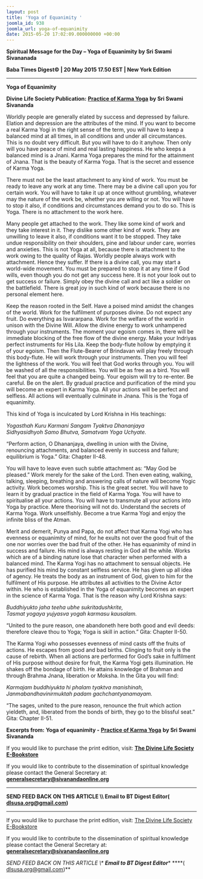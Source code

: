 ```yaml
---
layout: post
title: 'Yoga of Equanimity '
joomla_id: 938
joomla_url: yoga-of-equanimity
date: 2015-05-20 17:02:09.000000000 +00:00
---
```

  

















































**Spiritual Message for the Day – Yoga of Equanimity by Sri Swami Sivananada**

**Baba Times Digest© | 20 May 2015 17.50 EST | New York Edition**

* * *

**Yoga of Equanimity**

**Divine Life Society Publication:** [**Practice of Karma Yoga**](http://www.dlshq.org/download/practicekarma.htm#_VPID_17) **by Sri Swami Sivananda**

Worldly people are generally elated by success and depressed by failure. Elation and depression are the attributes of the mind. If you want to become a real Karma Yogi in the right sense of the term, you will have to keep a balanced mind at all times, in all conditions and under all circumstances. This is no doubt very difficult. But you will have to do it anyhow. Then only will you have peace of mind and real lasting happiness. He who keeps a balanced mind is a Jnani. Karma Yoga prepares the mind for the attainment of Jnana. That is the beauty of Karma Yoga. That is the secret and essence of Karma Yoga.

There must not be the least attachment to any kind of work. You must be ready to leave any work at any time. There may be a divine call upon you for certain work. You will have to take it up at once without grumbling, whatever may the nature of the work be, whether you are willing or not. You will have to stop it also, if conditions and circumstances demand you to do so. This is Yoga. There is no attachment to the work here.

Many people get attached to the work. They like some kind of work and they take interest in it. They dislike some other kind of work. They are unwilling to leave it also, if conditions want it to be stopped. They take undue responsibility on their shoulders, pine and labour under care, worries and anxieties. This is not Yoga at all, because there is attachment to the work owing to the quality of Rajas. Worldly people always work with attachment. Hence they suffer. If there is a divine call, you may start a world-wide movement. You must be prepared to stop it at any time if God wills, even though you do not get any success here. It is not your look out to get success or failure. Simply obey the divine call and act like a soldier on the battlefield. There is great joy in such kind of work because there is no personal element here.

Keep the reason rooted in the Self. Have a poised mind amidst the changes of the world. Work for the fulfilment of purposes divine. Do not expect any fruit. Do everything as Isvararpana. Work for the welfare of the world in unison with the Divine Will. Allow the divine energy to work unhampered through your instruments. The moment your egoism comes in, there will be immediate blocking of the free flow of the divine energy. Make your Indriyas perfect instruments for His Lila. Keep the body-flute hollow by emptying it of your egoism. Then the Flute-Bearer of Brindavan will play freely through this body-flute. He will work through your instruments. Then you will feel the lightness of the work. You will feel that God works through you. You will be washed of all the responsibilities. You will be as free as a bird. You will feel that you are quite a changed being. Your egoism will try to re-enter. Be careful. Be on the alert. By gradual practice and purification of the mind you will become an expert in Karma Yoga. All your actions will be perfect and selfless. All actions will eventually culminate in Jnana. This is the Yoga of equanimity.

This kind of Yoga is inculcated by Lord Krishna in His teachings:

_Yogasthah Kuru Karmani Sangam Tyaktva Dhananjaya_   
 _Sidhyasidhyoh Samo Bhutva, Samatvam Yoga Uchyate._

“Perform action, O Dhananjaya, dwelling in union with the Divine, renouncing attachments, and balanced evenly in success and failure; equilibrium is Yoga.” Gita: Chapter II-48.

You will have to leave even such subtle attachment as: “May God be pleased.” Work merely for the sake of the Lord. Then even eating, walking, talking, sleeping, breathing and answering calls of nature will become Yogic activity. Work becomes worship. This is the great secret. You will have to learn it by gradual practice in the field of Karma Yoga. You will have to spiritualise all your actions. You will have to transmute all your actions into Yoga by practice. Mere theorising will not do. Understand the secrets of Karma Yoga. Work unselfishly. Become a true Karma Yogi and enjoy the infinite bliss of the Atman.

Merit and demerit, Punya and Papa, do not affect that Karma Yogi who has evenness or equanimity of mind, for he exults not over the good fruit of the one nor worries over the bad fruit of the other. He has equanimity of mind in success and failure. His mind is always resting in God all the while. Works which are of a binding nature lose that character when performed with a balanced mind. The Karma Yogi has no attachment to sensual objects. He has purified his mind by constant selfless service. He has given up all idea of agency. He treats the body as an instrument of God, given to him for the fulfilment of His purpose. He attributes all activities to the Divine Actor within. He who is established in the Yoga of equanimity becomes an expert in the science of Karma Yoga. That is the reason why Lord Krishna says:

_Buddhiyukto jaha teeha ubhe sukritadushkrite,_   
 _Tasmat yogaya yujyasva yogah karmasu kausalam._

“United to the pure reason, one abandoneth here both good and evil deeds: therefore cleave thou to Yoga; Yoga is skill in action.” Gita: Chapter II-50.

The Karma Yogi who possesses evenness of mind casts off the fruits of actions. He escapes from good and bad births. Clinging to fruit only is the cause of rebirth. When all actions are performed for God’s sake in fulfilment of His purpose without desire for fruit, the Karma Yogi gets illumination. He shakes off the bondage of birth. He attains knowledge of Brahman and through Brahma Jnana, liberation or Moksha. In the Gita you will find:

_Karmajam buddhiyukta hi phalam tyaktva manishinah,_   
 _Janmabandhavinirmuktah padam gachchantyanamayam._

“The sages, united to the pure reason, renounce the fruit which action yieldeth, and, liberated from the bonds of birth, they go to the blissful seat.” Gita: Chapter II-51.



**Excerpts from:**  **Yoga of equanimity -** [**Practice of Karma Yoga**](http://www.dlshq.org/download/practicekarma.htm#_VPID_17) **by Sri Swami Sivananda**

If you would like to purchase the print edition, visit: **[The Divine Life Society E-Bookstore](http://www.dlshq.org/download/download.htm)**

If you would like to contribute to the dissemination of spiritual knowledge please contact the General Secretary at: [](mailto:%20%3Cscript%20type=%27text/javascript%27%3E%20%3C%21--%20var%20prefix%20=%20%27ma%27%20+%20%27il%27%20+%20%27to%27;%20var%20path%20=%20%27hr%27%20+%20%27ef%27%20+%20%27=%27;%20var%20addy57016%20=%20%27generalsecretary%27%20+%20%27@%27;%20addy57016%20=%20addy57016%20+%20%27sivanandaonline%27%20+%20%27.%27%20+%20%27org%27;%20document.write%28%27%3Ca%20%27%20+%20path%20+%20%27%5C%27%27%20+%20prefix%20+%20%27:%27%20+%20addy57016%20+%20%27%5C%27%3E%27%29;%20document.write%28addy57016%29;%20document.write%28%27%3C%5C/a%3E%27%29;%20//--%3E%5Cn%20%3C/script%3E%3Cscript%20type=%27text/javascript%27%3E%20%3C%21--%20document.write%28%27%3Cspan%20style=%5C%27display:%20none;%5C%27%3E%27%29;%20//--%3E%20%3C/script%3EThis%20email%20address%20is%20being%20protected%20from%20spambots.%20You%20need%20JavaScript%20enabled%20to%20view%20it.%20%3Cscript%20type=%27text/javascript%27%3E%20%3C%21--%20document.write%28%27%3C/%27%29;%20document.write%28%27span%3E%27%29;%20//--%3E%20%3C/script%3E?subject=Contribution%20to%20Dissemination%20of%20Spiritual%20Knowledge) **generalsecretary@sivanandaonline.org**

****

**SEND FEED BACK ON THIS ARTICLE \\\ Email to BT Digest Editor[](mailto:%20%3Cscript%20type=%27text/javascript%27%3E%20%3C%21--%20var%20prefix%20=%20%27ma%27%20+%20%27il%27%20+%20%27to%27;%20var%20path%20=%20%27hr%27%20+%20%27ef%27%20+%20%27=%27;%20var%20addy72654%20=%20%27dlsusa.org%27%20+%20%27@%27;%20addy72654%20=%20addy72654%20+%20%27gmail%27%20+%20%27.%27%20+%20%27com%27;%20document.write%28%27%3Ca%20%27%20+%20path%20+%20%27%5C%27%27%20+%20prefix%20+%20%27:%27%20+%20addy72654%20+%20%27%5C%27%3E%27%29;%20document.write%28addy72654%29;%20document.write%28%27%3C%5C/a%3E%27%29;%20//--%3E%5Cn%20%3C/script%3E%3Cscript%20type=%27text/javascript%27%3E%20%3C%21--%20document.write%28%27%3Cspan%20style=%5C%27display:%20none;%5C%27%3E%27%29;%20//--%3E%20%3C/script%3EThis%20email%20address%20is%20being%20protected%20from%20spambots.%20You%20need%20JavaScript%20enabled%20to%20view%20it.%20%3Cscript%20type=%27text/javascript%27%3E%20%3C%21--%20document.write%28%27%3C/%27%29;%20document.write%28%27span%3E%27%29;%20//--%3E%20%3C/script%3E?subject=DLS%20Posts)( [dlsusa.org@gmail.com](mailto:dlsusa.org@gmail.com))**



* * *



  

If you would like to purchase the print edition, visit: [The Divine Life Society E-Bookstore](http://www.dlshq.org/download/download.htm)

If you would like to contribute to the dissemination of spiritual knowledge please contact the General Secretary at: **[generalsecretary@sivanandaonline.org](mailto:generalsecretary@sivanandaonline.org)**

**SEND FEED BACK ON THIS ARTICLE \\\**  **Email to BT Digest Editor**** [](mailto:%20%3Cscript%20type=%27text/javascript%27%3E%20%3C%21--%20var%20prefix%20=%20%27ma%27%20+%20%27il%27%20+%20%27to%27;%20var%20path%20=%20%27hr%27%20+%20%27ef%27%20+%20%27=%27;%20var%20addy72654%20=%20%27dlsusa.org%27%20+%20%27@%27;%20addy72654%20=%20addy72654%20+%20%27gmail%27%20+%20%27.%27%20+%20%27com%27;%20document.write%28%27%3Ca%20%27%20+%20path%20+%20%27%5C%27%27%20+%20prefix%20+%20%27:%27%20+%20addy72654%20+%20%27%5C%27%3E%27%29;%20document.write%28addy72654%29;%20document.write%28%27%3C%5C/a%3E%27%29;%20//--%3E%5Cn%20%3C/script%3E%3Cscript%20type=%27text/javascript%27%3E%20%3C%21--%20document.write%28%27%3Cspan%20style=%5C%27display:%20none;%5C%27%3E%27%29;%20//--%3E%20%3C/script%3EThis%20email%20address%20is%20being%20protected%20from%20spambots.%20You%20need%20JavaScript%20enabled%20to%20view%20it.%20%3Cscript%20type=%27text/javascript%27%3E%20%3C%21--%20document.write%28%27%3C/%27%29;%20document.write%28%27span%3E%27%29;%20//--%3E%20%3C/script%3E?subject=DLS%20Posts)****( [dlsusa.org@gmail.com](mailto:dlsusa.org@gmail.com))**  
